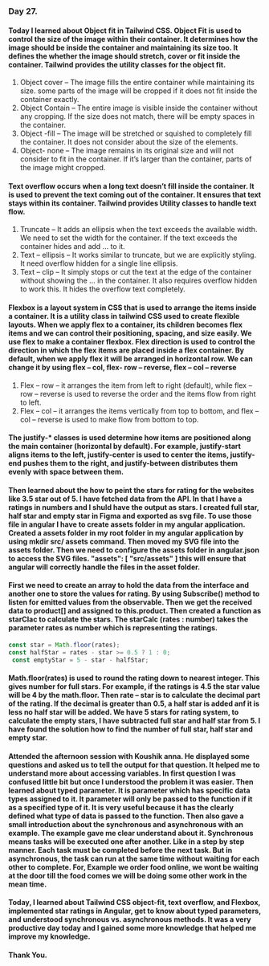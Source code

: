 ### Day 27.
#### Today I learned about Object fit in Tailwind CSS.  Object Fit is used to control the size of the image within their container. It determines how the image should be inside the container and maintaining its size too. It defines the whether the image should stretch, cover or fit inside the container. Tailwind provides the utility classes for the object fit.
1. Object cover – The image fills the entire container while maintaining its size. some parts of the image will be cropped if it does not fit inside the container exactly.
2. Object Contain – The entire image is visible inside the container without any cropping. If the size does not match, there will be empty spaces in the container.
3. Object -fill – The image will be stretched or squished to completely fill the container. It does not consider about the size of the elements.
4. Object- none – The image remains in its original size and will not consider to fit in the container. If it’s larger than the container, parts of the image might cropped.
#### Text overflow occurs when a long text doesn’t fill inside the container. It is used to prevent the text coming out of the container. It ensures that text stays within its container. Tailwind provides Utility classes to handle text flow.
1. Truncate – It adds an ellipsis when the text exceeds the available width. We need to set the width for the container. If the text exceeds the container hides and add … to it.
2. Text – ellipsis – It works similar to truncate, but we are explicitly styling. It need overflow hidden for a single line ellipsis.
3. Text – clip – It simply stops or cut the text at the edge of the container without showing the … in the container. It also requires overflow hidden to work this. It hides the overflow text completely.
#### Flexbox  is a layout system in CSS that is used to arrange the items inside a container. It is a utility class in tailwind CSS used to create flexible layouts. When we apply flex to a container, its children becomes flex items and we can control their positioning, spacing, and size easily. We use flex to make a container flexbox. Flex direction is used to control the direction in which the flex items are placed inside a flex container. By default, when we apply flex it will be arranged in horizontal row. We can change it by using flex – col, flex- row – reverse, flex – col – reverse
1. Flex – row – it arranges the item from left to right (default), while flex – row – reverse is used to reverse the order and the items flow from right to left.
2. Flex – col – it arranges the items vertically from top to bottom, and flex – col – reverse is used to make flow from bottom to top.
#### The justify-* classes is used determine how items are positioned along the main container (horizontal by default). For example, justify-start aligns items to the left, justify-center is used to center the items,  justify-end pushes them to the right, and justify-between distributes them evenly with space between them. 
#### Then learned about the how to peint the stars for rating for the websites like 3.5 star out of 5. I have fetched data from the API. In that I have a ratings in numbers and I shuld have the output as stars. I created full star, half star and empty star in Figma and exported as svg file. To use those file in angular I have to create assets folder in my angular application. Created a assets folder in my root folder in my angular application by using mkdir src/ assets command. Then moved my SVG file into the assets folder. Then we need to configure the assets folder in angular.json to access the SVG files. "assets": [ "src/assets" ] this will ensure that angular will correctly handle the files in the asset folder. 
#### First we need to create an array to hold the data from the interface and another one to store the values for rating. By using Subscribe() method to listen for emitted values from the observable. Then we get the received data to product[] and assigned to this.product. Then created a function as starClac  to calculate the stars. The starCalc (rates : number) takes the parameter rates as number which is representing the ratings.
```js
const star = Math.floor(rates); 
const halfStar = rates - star >= 0.5 ? 1 : 0;
 const emptyStar = 5 - star - halfStar; 
```
#### Math.floor(rates) is used to round the rating down to nearest integer. This gives number for full stars. For example, if the ratings is 4.5 the star value will be 4 by the math.floor. Then rate – star is to calculate the decimal part of the rating. If the decimal is greater than 0.5, a half star is added anf it is less no half star will be added. We have 5 stars for rating system, to calculate the empty stars, I have subtracted full star and half star from 5. I have found the solution how to find the number of full star, half star and empty star. 
#### Attended the afternoon session with Koushik anna. He displayed some questions and asked us to tell the output for that question. It helped me to understand more about accessing variables. In first question I was confused little bit but once I understood the problem it was easier. Then learned about typed parameter. It is parameter which has specific data types assigned to it. It parameter will only be passed to the function if it as a specified type of it. It is very useful because it has the clearly defined what type of data is passed to the function. Then also gave a small introduction about the synchronous and asynchronous with an example. The example gave me clear understand about it. Synchronous means tasks will be executed one after another. Like in a step by step manner. Each task must be completed before the next task. But in asynchronous, the task can run at the same time without waiting for each other to complete. For, Example we order food online, we wont be waiting at the door till the food comes we will be doing some other work in the mean time. 
#### Today, I learned about Tailwind CSS object-fit, text overflow, and Flexbox, implemented star ratings in Angular, get to know about typed parameters, and understood synchronous vs. asynchronous methods. It was a very productive day today and I gained some more knowledge that helped me improve my knowledge. 
#### Thank You.
